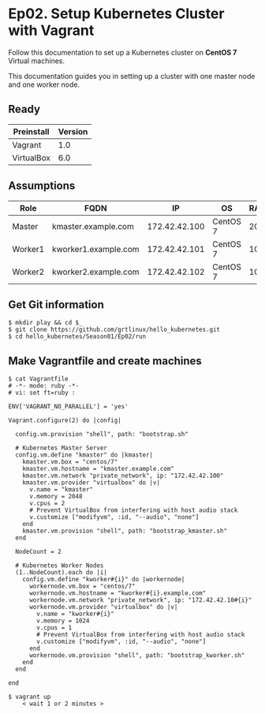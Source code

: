 # Ep02. Setup Kubernetes Cluster with Vagrant
Follow this documentation to set up a Kubernetes cluster on __CentOS 7__ Virtual machines.

This documentation guides you in setting up a cluster with one master node and one worker node.

## Ready
|Preinstall|Version|
|----|----|
|Vagrant|1.0|
|VirtualBox|6.0|



## Assumptions
|Role|FQDN|IP|OS|RAM|CPU|
|----|----|----|----|----|----|
|Master|kmaster.example.com|172.42.42.100|CentOS 7|2G|2|
|Worker1|kworker1.example.com|172.42.42.101|CentOS 7|1G|1|
|Worker2|kworker2.example.com|172.42.42.102|CentOS 7|1G|1|

## Get Git information
```
$ mkdir play && cd $_
$ git clone https://github.com/grtlinux/hello_kubernetes.git
$ cd hello_kubernetes/Season01/Ep02/run
```

## Make Vagrantfile and create machines

```
$ cat Vagrantfile
# -*- mode: ruby -*-
# vi: set ft=ruby :

ENV['VAGRANT_NO_PARALLEL'] = 'yes'

Vagrant.configure(2) do |config|

  config.vm.provision "shell", path: "bootstrap.sh"

  # Kubernetes Master Server
  config.vm.define "kmaster" do |kmaster|
    kmaster.vm.box = "centos/7"
    kmaster.vm.hostname = "kmaster.example.com"
    kmaster.vm.network "private_network", ip: "172.42.42.100"
    kmaster.vm.provider "virtualbox" do |v|
      v.name = "kmaster"
      v.memory = 2048
      v.cpus = 2
      # Prevent VirtualBox from interfering with host audio stack
      v.customize ["modifyvm", :id, "--audio", "none"]
    end
    kmaster.vm.provision "shell", path: "bootstrap_kmaster.sh"
  end

  NodeCount = 2

  # Kubernetes Worker Nodes
  (1..NodeCount).each do |i|
    config.vm.define "kworker#{i}" do |workernode|
      workernode.vm.box = "centos/7"
      workernode.vm.hostname = "kworker#{i}.example.com"
      workernode.vm.network "private_network", ip: "172.42.42.10#{i}"
      workernode.vm.provider "virtualbox" do |v|
        v.name = "kworker#{i}"
        v.memory = 1024
        v.cpus = 1
        # Prevent VirtualBox from interfering with host audio stack
        v.customize ["modifyvm", :id, "--audio", "none"]
      end
      workernode.vm.provision "shell", path: "bootstrap_kworker.sh"
    end
  end

end

$ vagrant up
    < wait 1 or 2 minutes >

```
